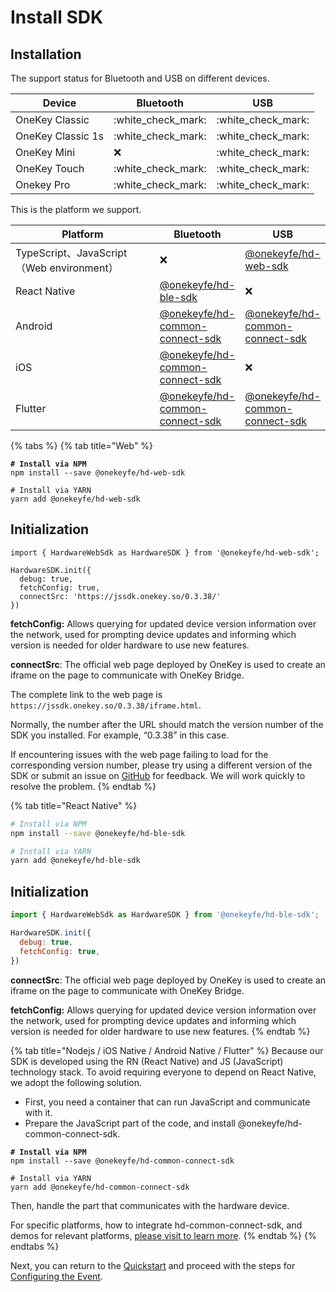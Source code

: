 # Install SDK

## &#x20;Installation

The support status for Bluetooth and USB on different devices.

| Device            | Bluetooth            | USB                  |
| ----------------- | -------------------- | -------------------- |
| OneKey Classic    | :white\_check\_mark: | :white\_check\_mark: |
| OneKey Classic 1s | :white\_check\_mark: | :white\_check\_mark: |
| OneKey Mini       | :x:                  | :white\_check\_mark: |
| OneKey Touch      | :white\_check\_mark: | :white\_check\_mark: |
| Onekey Pro        | :white\_check\_mark: | :white\_check\_mark: |



This is the platform we support.

<table><thead><tr><th width="324.3333333333333">Platform</th><th>Bluetooth</th><th>USB</th></tr></thead><tbody><tr><td>TypeScript、JavaScript（Web environment）</td><td><span data-gb-custom-inline data-tag="emoji" data-code="274c">❌</span></td><td><a href="https://github.com/OneKeyHQ/hardware-js-sdk/blob/onekey/packages/hd-web-sdk">@onekeyfe/hd-web-sdk</a></td></tr><tr><td>React Native</td><td><a href="https://github.com/OneKeyHQ/hardware-js-sdk/blob/onekey/packages/hd-ble-sdk">@onekeyfe/hd-ble-sdk</a></td><td><span data-gb-custom-inline data-tag="emoji" data-code="274c">❌</span></td></tr><tr><td>Android</td><td><a href="https://github.com/OneKeyHQ/hardware-js-sdk/tree/onekey/packages/hd-common-connect-sdk">@onekeyfe/hd-common-connect-sdk</a></td><td><a href="https://github.com/OneKeyHQ/hardware-js-sdk/tree/onekey/packages/hd-common-connect-sdk">@onekeyfe/hd-common-connect-sdk</a></td></tr><tr><td>iOS</td><td><a href="https://github.com/OneKeyHQ/hardware-js-sdk/tree/onekey/packages/hd-common-connect-sdk">@onekeyfe/hd-common-connect-sdk</a></td><td><span data-gb-custom-inline data-tag="emoji" data-code="274c">❌</span></td></tr><tr><td>Flutter</td><td><a href="https://github.com/OneKeyHQ/hardware-js-sdk/tree/onekey/packages/hd-common-connect-sdk">@onekeyfe/hd-common-connect-sdk</a></td><td><a href="https://github.com/OneKeyHQ/hardware-js-sdk/tree/onekey/packages/hd-common-connect-sdk">@onekeyfe/hd-common-connect-sdk</a></td></tr></tbody></table>

{% tabs %}
{% tab title="Web" %}
<pre class="language-shell"><code class="lang-shell"><strong># Install via NPM
</strong>npm install --save @onekeyfe/hd-web-sdk

# Install via YARN
yarn add @onekeyfe/hd-web-sdk
</code></pre>

## Initialization

```
import { HardwareWebSdk as HardwareSDK } from '@onekeyfe/hd-web-sdk';

HardwareSDK.init({
  debug: true,
  fetchConfig: true,
  connectSrc: 'https://jssdk.onekey.so/0.3.38/'
})
```

**fetchConfig:** Allows querying for updated device version information over the network, used for prompting device updates and informing which version is needed for older hardware to use new features.

**connectSrc**: The official web page deployed by OneKey is used to create an iframe on the page to communicate with OneKey Bridge.&#x20;

The complete link to the web page is `https://jssdk.onekey.so/0.3.38/iframe.html`.

Normally, the number after the URL should match the version number of the SDK you installed. For example, “0.3.38” in this case.

If encountering issues with the web page failing to load for the corresponding version number, please try using a different version of the SDK or submit an issue on [GitHub](https://github.com/OneKeyHQ/hardware-js-sdk/issues) for feedback. We will work quickly to resolve the problem.
{% endtab %}

{% tab title="React Native" %}
```bash
# Install via NPM
npm install --save @onekeyfe/hd-ble-sdk

# Install via YARN
yarn add @onekeyfe/hd-ble-sdk
```

## Initialization

```javascript
import { HardwareWebSdk as HardwareSDK } from '@onekeyfe/hd-ble-sdk';

HardwareSDK.init({
  debug: true,
  fetchConfig: true,
})
```

**connectSrc**: The official web page deployed by OneKey is used to create an iframe on the page to communicate with OneKey Bridge.&#x20;

**fetchConfig:** Allows querying for updated device version information over the network, used for prompting device updates and informing which version is needed for older hardware to use new features.
{% endtab %}

{% tab title="Nodejs / iOS Native / Android Native / Flutter" %}
Because our SDK is developed using the RN (React Native) and JS (JavaScript) technology stack. To avoid requiring everyone to depend on React Native, we adopt the following solution.&#x20;

* First, you need a container that can run JavaScript and communicate with it.&#x20;
* Prepare the JavaScript part of the code, and install @onekeyfe/hd-common-connect-sdk.

<pre class="language-bash"><code class="lang-bash"><strong># Install via NPM
</strong>npm install --save @onekeyfe/hd-common-connect-sdk

# Install via YARN
yarn add @onekeyfe/hd-common-connect-sdk
</code></pre>

Then, handle the part that communicates with the hardware device.

For specific platforms, how to integrate hd-common-connect-sdk, and demos for relevant platforms, [please visit to learn more](advanced/common-sdk-guide.md).
{% endtab %}
{% endtabs %}

Next, you can return to the [Quickstart](started.md) and proceed with the steps for [Configuring the Event](config-event.md).
